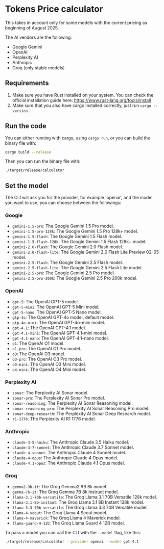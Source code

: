 # Tokens Price calculator

This takes in account only for some models with the current pricing as beginning of August 2025.

The AI vendors are the following:

- Google Gemini
- OpenAI
- Perplexity AI
- Anthropic
- Groq (only stable models)

## Requirements

1. Make sure you have Rust installed on your system. You can check the official installation guide here: https://www.rust-lang.org/tools/install
2. Make sure that you also have cargo installed correctly, just run `cargo --version`.

## Run the code

You can either running with cargo, using `cargo run`, or you can build the binary file with:

```sh
cargo build --release
```

Then you can run the binary file with:

```sh
./target/release/calculator
```

## Set the model

The CLI will ask you for the provider, for example 'openai', and the model you want to use, you can choose between the followings:

### Google

- `gemini-1.5-pro`: The Google Gemini 1.5 Pro model.
- `gemini-1.5-pro-128k`: The Google Gemini 1.5 Pro 128k+ model.
- `gemini-1.5-flash`: The Google Gemini 1.5 Flash model.
- `gemini-1.5-flash-128k`: The Google Gemini 1.5 Flash 128k+ model.
- `gemini-2.0-flash`: The Google Gemini 2.0 Flash model.
- `gemini-2.0-flash-lite`: The Google Gemini 2.0 Flash Lite Preview 02-05 model.
- `gemini-2.5-flash`: The Google Gemini 2.5 Flash model.
- `gemini-2.5-flash-lite`: The Google Gemini 2.5 Flash Lite model.
- `gemini-2.5-pro`: The Google Gemini 2.5 Pro model.
- `gemini-2.5-pro-200k`: The Google Gemini 2.5 Pro 200k model.

### OpenAI

- `gpt-5`: The OpenAI GPT-5 model.
- `gpt-5-mini`: The OpenAI GPT-5 Mini model.
- `gpt-5-nano`: The OpenAI GPT-5 Nano model.
- `gtp-4o`: The OpenAI GPT-4o model, default model.
- `gtp-4o-mini`: The OpenAI GPT-4o-mini model.
- `gpt-4.1`: The OpenAI GPT-4.1 model.
- `gpt-4.1-mini`: The OpenAI GPT-4.1-mini model.
- `gpt-4.1-nano`: The OpenAI GPT-4.1-nano model.
- `o1`: The OpenAI O1 model.
- `o1-pro`: The OpenAI O1 Pro model.
- `o3`: The OpenAI O3 model.
- `o3-pro`: The OpenAI O3 Pro model.
- `o3-mini`: The OpenAI O3 Mini model.
- `o4-mini`: The OpenAI O4 Mini model.

### Perplexity AI

- `sonar`: The Perplexity AI Sonar model.
- `sonar-pro`: The Perplexity AI Sonar Pro model.
- `sonar-reasoning`: The Perplexity AI Sonar Reasoning model.
- `sonar-reasoning-pro`: The Perplexity AI Sonar Reasoning Pro model.
- `sonar-deep-research`: The Perplexity AI Sonar Deep Research model.
- `r1-1776`: The Perplexity AI R1 1776 model.

### Anthropic

- `claude-3-5-haiku`: The Anthropic Claude 3.5 Haiku model.
- `claude-3-7-sonnet`: The Anthropic Claude 3.7 Sonnet model.
- `claude-4-sonnet`: The Anthropic Claude 4 Sonnet model.
- `claude-4-opus`: The Anthropic Claude 4 Opus model.
- `claude-4.1-opus`: The Anthropic Claude 4.1 Opus model.

### Groq

- `gemma2-9b-it`: The Groq Gemma2 9B 8k model.
- `gemma-7b-it`: The Groq Gemma 7B 8k Instruct model.
- `llama-3.1-70b-versatile`: The Groq Llama 3.1 70B Versatile 128k model.
- `llama-3.1-8b-instant`: The Groq Llama 3.1 8B Instant 128k model.
- `llama-3.3-70b-versatile`: The Groq Llama 3.3 70B Versatile model.
- `llama-4-scout`: The Groq Llama 4 Scout model.
- `llama-4-maverick`: The Groq Llama 4 Maverick model.
- `llama-guard-4-12b`: The Groq Llama Guard 4 12B model.

To pass a model you can call the CLI with the `--model` flag, like this:

```sh
./target/release/calculator --provider openai --model gpt-4.1
```
